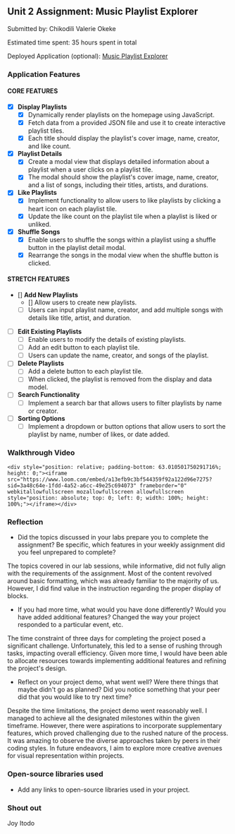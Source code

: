 ## Unit 2 Assignment: Music Playlist Explorer

Submitted by: Chikodili Valerie Okeke

Estimated time spent: 35 hours spent in total

Deployed Application (optional): [Music Playlist Explorer](ADD_LINK_HERE)

### Application Features

#### CORE FEATURES

- [X] **Display Playlists**
  - [X] Dynamically render playlists on the homepage using JavaScript.
  - [X] Fetch data from a provided JSON file and use it to create interactive playlist tiles.
  - [X] Each title should display the playlist's cover image, name, creator, and like count.

- [X] **Playlist Details**
  - [X] Create a modal view that displays detailed information about a playlist when a user clicks on a playlist tile.
  - [X] The modal should show the playlist's cover image, name, creator, and a list of songs, including their titles, artists, and durations.

- [X] **Like Playlists**
  - [X] Implement functionality to allow users to like playlists by clicking a heart icon on each playlist tile.
  - [X] Update the like count on the playlist tile when a playlist is liked or unliked.

- [X] **Shuffle Songs**
  - [X] Enable users to shuffle the songs within a playlist using a shuffle button in the playlist detail modal.
  - [X] Rearrange the songs in the modal view when the shuffle button is clicked.

#### STRETCH FEATURES

- [] **Add New Playlists**
  - [] Allow users to create new playlists.
  - [ ] Users can input playlist name, creator, and add multiple songs with details like title, artist, and duration.

- [ ] **Edit Existing Playlists**
  - [ ] Enable users to modify the details of existing playlists.
  - [ ] Add an edit button to each playlist tile.
  - [ ] Users can update the name, creator, and songs of the playlist.

- [ ] **Delete Playlists**
  - [ ] Add a delete button to each playlist tile.
  - [ ] When clicked, the playlist is removed from the display and data model.

- [ ] **Search Functionality**
  - [ ] Implement a search bar that allows users to filter playlists by name or creator.

- [ ] **Sorting Options**
  - [ ] Implement a dropdown or button options that allow users to sort the playlist by name, number of likes, or date added.

### Walkthrough Video

`<div style="position: relative; padding-bottom: 63.010501750291716%; height: 0;"><iframe src="https://www.loom.com/embed/a13efb9c3bf544359f92a122d96e7275?sid=3a48c64e-1fdd-4a52-a6cc-49e25c694073" frameborder="0" webkitallowfullscreen mozallowfullscreen allowfullscreen style="position: absolute; top: 0; left: 0; width: 100%; height: 100%;"></iframe></div>`

### Reflection

* Did the topics discussed in your labs prepare you to complete the assignment? Be specific, which features in your weekly assignment did you feel unprepared to complete?

The topics covered in our lab sessions, while informative, did not fully align with the requirements of the assignment. Most of the content revolved around basic formatting, which was already familiar to the majority of us. However, I did find value in the instruction regarding the proper display of blocks.


* If you had more time, what would you have done differently? Would you have added additional features? Changed the way your project responded to a particular event, etc.
  
The time constraint of three days for completing the project posed a significant challenge. Unfortunately, this led to a sense of rushing through tasks, impacting overall efficiency. Given more time, I would have been able to allocate resources towards implementing additional features and refining the project's design.

* Reflect on your project demo, what went well? Were there things that maybe didn't go as planned? Did you notice something that your peer did that you would like to try next time?

Despite the time limitations, the project demo went reasonably well. I managed to achieve all the designated milestones within the given timeframe. However, there were aspirations to incorporate supplementary features, which proved challenging due to the rushed nature of the process. It was amazing to observe the diverse approaches taken by peers in their coding styles. In future endeavors, I aim to explore more creative avenues for visual representation within projects.

### Open-source libraries used

- Add any links to open-source libraries used in your project.

### Shout out

Joy Itodo